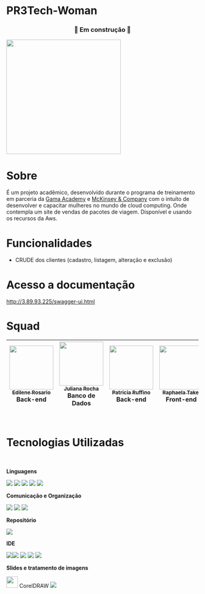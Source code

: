 # PR3Tech-Woman

<h3 align ="center">🚧 Em construção 🚧</h3>
<img src = "https://user-images.githubusercontent.com/89302180/193305262-bf62f908-2185-43dc-86de-1100e631d3d5.png" width = "300px" align = "center">
<br>

# Sobre

É um projeto acadêmico, desenvolvido durante o programa de treinamento em parceria da [Gama Academy](https://www.gama.academy/) e 
[McKinsey & Company](https://www.mckinsey.com.br/) com o intuíto de desenvolver e capacitar mulheres no mundo de cloud computing. Onde contempla um site de vendas de pacotes de viagem. Disponível e usando os recursos da Aws.
<!-- REVISAR -->


# Funcionalidades

- CRUDE dos clientes (cadastro, listagem, alteração e exclusão)
<!-- colocar os endpoints -->

# Acesso a documentação
http://3.89.93.225/swagger-ui.html




# Squad

|[<img src="https://user-images.githubusercontent.com/89302180/193194914-13876f9d-388c-4790-b4df-938d2f2830fa.png" width=115 > <br> <sub> Edilene Rosario </sub>](https://github.com/EdileneLopes)<br> Back-end|[<img src="https://user-images.githubusercontent.com/89302180/193194919-5f411bbb-df5e-4d57-ae1c-9f0aab98aab8.png" width=115 > <br> <sub> Juliana Rocha </sub>](https://github.com/julianamsrocha)<br> Banco de Dados|[<img src="https://user-images.githubusercontent.com/89302180/193194920-fc1c6867-380b-466a-a637-9362c7bf131e.png" width=115 > <br> <sub> Patricia Ruffino </sub>](https://github.com/PatriciaRuffino)<br> Back-end|[<img src="https://user-images.githubusercontent.com/89302180/193194921-4a52bb12-ce65-431e-b6f8-55e3d183b3aa.png" width=115 > <br> <sub> Raphaela Takei </sub>](https://github.com/RaphaMayumi)<br> Front-end|[<img src="https://user-images.githubusercontent.com/89302180/193194923-5ddedf11-ca3b-482a-bf10-8d96a3d581ee.png" width=115 > <br> <sub> Tatiana Pimentel </sub>](https://github.com/TatiCastro)<br> Front-end|
|---|---|---|---|---|
<br>



# Tecnologias Utilizadas
<br>

**Linguagens**

<img src="https://img.shields.io/badge/HTML5-E34F26?style=for-the-badge&logo=html5&logoColor=white"> <img src="https://img.shields.io/badge/CSS3-1572B6?style=for-the-badge&logo=css3&logoColor=white"> <img src="https://img.shields.io/badge/JavaScript-323330?style=for-the-badge&logo=javascript&logoColor=F7DF1E"> <img src="https://img.shields.io/badge/Bootstrap-563D7C?style=for-the-badge&logo=bootstrap&logoColor=white"> <img src="https://img.shields.io/badge/Java-ED8B00?style=for-the-badge&logo=java&logoColor=white">

**Comunicação e Organização**

<img src="https://img.shields.io/badge/Slack-4A154B?style=for-the-badge&logo=slack&logoColor=white"> <img src="https://img.shields.io/badge/Zoom-2D8CFF?style=for-the-badge&logo=zoom&logoColor=white"> **[<img src="https://img.shields.io/badge/Trello-0052CC?style=for-the-badge&logo=trello&logoColor=white">](https://trello.com/b/CKUaPEKt/pr3tech-woman-grupo06-cravocanela)**
<br>


**Repositório**

<img src="https://img.shields.io/badge/GitHub-100000?style=for-the-badge&logo=github&logoColor=white"> 

**IDE**

<img src="https://img.shields.io/badge/Visual_Studio_Code-0078D4?style=for-the-badge&logo=visual%20studio%20code&logoColor=whitee"><img src="https://img.shields.io/badge/IntelliJ_IDEA-000000.svg?style=for-the-badge&logo=intellij-idea&logoColor=white"> <img src="https://img.shields.io/badge/Eclipse-2C2255?style=for-the-badge&logo=eclipse&logoColor=white">  <img src="https://img.shields.io/badge/MySQL-00000F?style=for-the-badge&logo=mysql&logoColor=white"> <img src="https://img.shields.io/badge/Amazon_AWS-232F3E?style=for-the-badge&logo=amazon-aws&logoColor=white"> 

**Slides e tratamento de imagens**

<img src="https://user-images.githubusercontent.com/89302180/193202291-470cb3c6-affc-41e7-ad63-873eb77f86fe.png" width="30px"> CorelDRAW 
<img src="https://img.shields.io/badge/Canva-%2300C4CC.svg?&style=for-the-badge&logo=Canva&logoColor=white">







